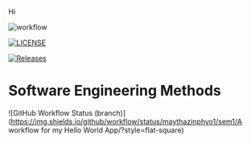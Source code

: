 Hi

![workflow](https://github.com/maythazinphyo1/sem/actions/workflows/main.yml/badge.svg)

[![LICENSE](https://img.shields.io/github/license/maythazinphyo1/sem.svg?style=flat-square)](https://github.com/maythazinphyo1/sem/blob/master/LICENSE)

[![Releases](https://img.shields.io/github/release/maythazinphyo1/sem/all.svg?style=flat-square)](https://github.com/<github-username>/sem/releases)

# Software Engineering Methods
![GitHub Workflow Status (branch)](https://img.shields.io/github/workflow/status/maythazinphyo1/sem1/A workflow for my Hello World App/<branch>?style=flat-square)